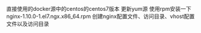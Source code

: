 直接使用的docker源中的centos的centos7版本
更新yum源
使用rpm安装一下nginx-1.10.0-1.el7.ngx.x86_64.rpm
创建nginx配置文件、访问目录、vhost配置文件以及访问目录
